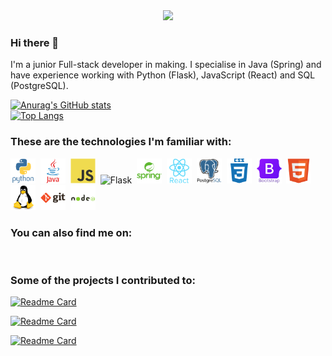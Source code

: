 <div id="header" align="center">
  <img src="https://media.giphy.com/media/ZVik7pBtu9dNS/giphy.gif" width="300"/>
</div>

### Hi there 👋

I'm a junior Full-stack developer in making. I specialise in Java (Spring) and have experience working with Python (Flask), JavaScript (React) and SQL (PostgreSQL).


[![Anurag's GitHub stats](https://github-readme-stats.vercel.app/api?username=G-Sarkadi&theme=dark&count_private=true&show_icons=true)](https://github.com/anuraghazra/github-readme-stats)
<br />
[![Top Langs](https://github-readme-stats.vercel.app/api/top-langs/?username=G-Sarkadi&theme=dark&layout=compact)](https://github.com/anuraghazra/github-readme-stats)



<h3 align="left">These are the technologies I'm familiar with:</h3>

<div>
  <img src="https://github.com/devicons/devicon/blob/master/icons/python/python-original-wordmark.svg" title="Python" alt="Python" width="40" height="40"/>&nbsp;
  <img src="https://github.com/devicons/devicon/blob/master/icons/java/java-original-wordmark.svg" title="Java" alt="Java" width="40" height="40"/>&nbsp;
  <img src="https://github.com/devicons/devicon/blob/master/icons/javascript/javascript-original.svg" title="JavaScript" alt="JavaScript" width="40" height="40"/>&nbsp;
  <img src="https://instructobit.com/static/posts/111/ECHUS82IWZWS55YQOLWQD8PM1NKIM5WQLPNAXF1VF3P5526CDQ.jpg" title="Flask" alt="Flask" width="40" height="40"/>&nbsp;
  <img src="https://github.com/devicons/devicon/blob/master/icons/spring/spring-original-wordmark.svg" title="Spring" alt="Spring" width="40" height="40"/>&nbsp;
  <img src="https://github.com/devicons/devicon/blob/master/icons/react/react-original-wordmark.svg" title="React" alt="React" width="40" height="40"/>&nbsp;
  <img src="https://github.com/devicons/devicon/blob/master/icons/postgresql/postgresql-original-wordmark.svg" title="Postgres" alt="Postgres" width="40" height="40"/>&nbsp;
  <img src="https://github.com/devicons/devicon/blob/master/icons/css3/css3-plain-wordmark.svg"  title="CSS3" alt="CSS" width="40" height="40"/>&nbsp;
  <img src="https://github.com/devicons/devicon/blob/master/icons/bootstrap/bootstrap-original-wordmark.svg"  title="bootstrap" alt="bootstrap" width="40" height="40"/>&nbsp;
  <img src="https://github.com/devicons/devicon/blob/master/icons/html5/html5-original.svg" title="HTML5" alt="HTML" width="40" height="40"/>&nbsp;
  <img src="https://github.com/devicons/devicon/blob/master/icons/linux/linux-original.svg" title="Linux" alt="Linux" width="40" height="40"/>&nbsp;
  <img src="https://github.com/devicons/devicon/blob/master/icons/git/git-original-wordmark.svg" title="Git" **alt="Git" width="40" height="40"/>&nbsp;
  <img src="https://github.com/devicons/devicon/blob/master/icons/nodejs/nodejs-original-wordmark.svg" title="NodeJS" alt="NodeJS" width="40" height="40"/>&nbsp;
</div>

<h3 align="left">You can also find me on:</h3>
<p align="left">
<a href="https://www.linkedin.com/in/gergely-sarkadi/" target="_blank"><img align="center" src="https://upload.wikimedia.org/wikipedia/commons/thumb/c/ca/LinkedIn_logo_initials.png/600px-LinkedIn_logo_initials.png" alt="" width="40" /></a>
</p>


<h3 align="left">Some of the projects I contributed to:</h3>

[![Readme Card](https://github-readme-stats.vercel.app/api/pin/?username=G-Sarkadi&repo=APOD-gallery&theme=dark)](https://github.com/G-Sarkadi/APOD-gallery)

[![Readme Card](https://github-readme-stats.vercel.app/api/pin/?username=CodecoolGlobal&repo=gladiator-java-G-Sarkadi&theme=dark)](https://github.com/CodecoolGlobal/gladiator-java-G-Sarkadi)

[![Readme Card](https://github-readme-stats.vercel.app/api/pin/?username=CodecoolGlobal&repo=freestyle-javascript-game-javascript-NagyGabor87&theme=dark)](https://github.com/CodecoolGlobal/freestyle-javascript-game-javascript-NagyGabor87)

<!--
**G-Sarkadi/G-Sarkadi** is a ✨ _special_ ✨ repository because its `README.md` (this file) appears on your GitHub profile.

Here are some ideas to get you started:

- 🔭 I’m currently working on ...
- 🌱 I’m currently learning ...
- 👯 I’m looking to collaborate on ...
- 🤔 I’m looking for help with ...
- 💬 Ask me about ...
- 📫 How to reach me: ...
- 😄 Pronouns: ...
- ⚡ Fun fact: ...
-->

